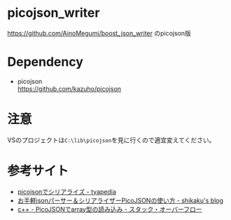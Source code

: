# picojson_writer
https://github.com/AinoMegumi/boost_json_writer のpicojson版

# Dependency
- picojson  
https://github.com/kazuho/picojson

# 注意
VSのプロジェクトは``C:\lib\picojson``を見に行くので適宜変えてください。

# 参考サイト
- [picojsonでシリアライズ - tyapedia](http://tyamsp.hatenablog.com/entry/2015/07/16/102143)
- [お手軽jsonパーサー＆シリアライザーPicoJSONの使い方 - shikaku's blog](http://blog.systemjp.net/entry/2015/11/20/055155)
- [c++ - PicoJSONでarray型の読み込み - スタック・オーバーフロー](http://ja.stackoverflow.com/questions/14240/picojson%E3%81%A7array%E5%9E%8B%E3%81%AE%E8%AA%AD%E3%81%BF%E8%BE%BC%E3%81%BF)
